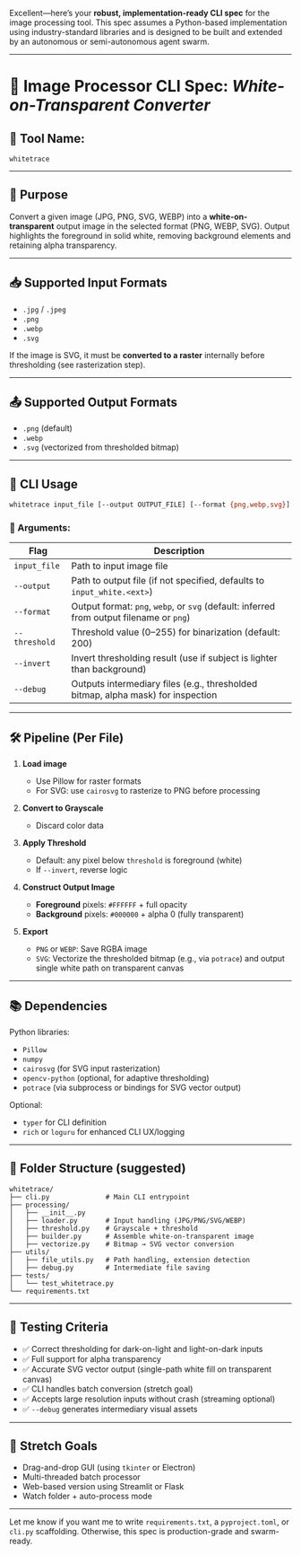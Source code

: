 Excellent—here’s your **robust, implementation-ready CLI spec** for the image processing tool. This spec assumes a Python-based implementation using industry-standard libraries and is designed to be built and extended by an autonomous or semi-autonomous agent swarm.

---

# 📐 Image Processor CLI Spec: *White-on-Transparent Converter*

## 🔧 Tool Name:
`whitetrace`

---

## 🎯 Purpose

Convert a given image (JPG, PNG, SVG, WEBP) into a **white-on-transparent** output image in the selected format (PNG, WEBP, SVG). Output highlights the foreground in solid white, removing background elements and retaining alpha transparency.

---

## 📥 Supported Input Formats

- `.jpg` / `.jpeg`
- `.png`
- `.webp`
- `.svg`

If the image is SVG, it must be **converted to a raster** internally before thresholding (see rasterization step).

---

## 📤 Supported Output Formats

- `.png` (default)
- `.webp`
- `.svg` (vectorized from thresholded bitmap)

---

## 🚀 CLI Usage

```bash
whitetrace input_file [--output OUTPUT_FILE] [--format {png,webp,svg}] [--threshold VALUE] [--invert] [--debug]
```

### 📘 Arguments:

| Flag | Description |
|------|-------------|
| `input_file` | Path to input image file |
| `--output` | Path to output file (if not specified, defaults to `input_white.<ext>`) |
| `--format` | Output format: `png`, `webp`, or `svg` (default: inferred from output filename or `png`) |
| `--threshold` | Threshold value (0–255) for binarization (default: 200) |
| `--invert` | Invert thresholding result (use if subject is lighter than background) |
| `--debug` | Outputs intermediary files (e.g., thresholded bitmap, alpha mask) for inspection |

---

## 🛠️ Pipeline (Per File)

1. **Load image**
   - Use Pillow for raster formats
   - For SVG: use `cairosvg` to rasterize to PNG before processing

2. **Convert to Grayscale**
   - Discard color data

3. **Apply Threshold**
   - Default: any pixel below `threshold` is foreground (white)
   - If `--invert`, reverse logic

4. **Construct Output Image**
   - **Foreground** pixels: `#FFFFFF` + full opacity
   - **Background** pixels: `#000000` + alpha 0 (fully transparent)

5. **Export**
   - `PNG` or `WEBP`: Save RGBA image
   - `SVG`: Vectorize the thresholded bitmap (e.g., via `potrace`) and output single white path on transparent canvas

---

## 📚 Dependencies

Python libraries:
- `Pillow`
- `numpy`
- `cairosvg` (for SVG input rasterization)
- `opencv-python` (optional, for adaptive thresholding)
- `potrace` (via subprocess or bindings for SVG vector output)

Optional:
- `typer` for CLI definition
- `rich` or `loguru` for enhanced CLI UX/logging

---

## 📂 Folder Structure (suggested)

```
whitetrace/
├── cli.py              # Main CLI entrypoint
├── processing/
│   ├── __init__.py
│   ├── loader.py       # Input handling (JPG/PNG/SVG/WEBP)
│   ├── threshold.py    # Grayscale + threshold
│   ├── builder.py      # Assemble white-on-transparent image
│   ├── vectorize.py    # Bitmap → SVG vector conversion
├── utils/
│   ├── file_utils.py   # Path handling, extension detection
│   ├── debug.py        # Intermediate file saving
├── tests/
│   └── test_whitetrace.py
└── requirements.txt
```

---

## 🧪 Testing Criteria

- ✅ Correct thresholding for dark-on-light and light-on-dark inputs
- ✅ Full support for alpha transparency
- ✅ Accurate SVG vector output (single-path white fill on transparent canvas)
- ✅ CLI handles batch conversion (stretch goal)
- ✅ Accepts large resolution inputs without crash (streaming optional)
- ✅ `--debug` generates intermediary visual assets

---

## 🧠 Stretch Goals

- Drag-and-drop GUI (using `tkinter` or Electron)
- Multi-threaded batch processor
- Web-based version using Streamlit or Flask
- Watch folder + auto-process mode

---

Let me know if you want me to write `requirements.txt`, a `pyproject.toml`, or `cli.py` scaffolding. Otherwise, this spec is production-grade and swarm-ready.